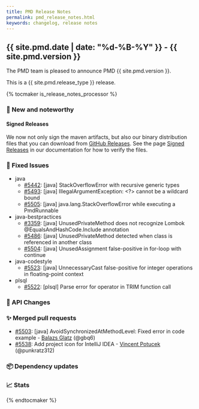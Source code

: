 ```yaml
---
title: PMD Release Notes
permalink: pmd_release_notes.html
keywords: changelog, release notes
---
```


## {{ site.pmd.date | date: "%d-%B-%Y" }} - {{ site.pmd.version }}

The PMD team is pleased to announce PMD {{ site.pmd.version }}.

This is a {{ site.pmd.release_type }} release.

{% tocmaker is_release_notes_processor %}

### 🚀 New and noteworthy

#### Signed Releases

We now not only sign the maven artifacts, but also our binary distribution files that you can
download from [GitHub Releases](https://github.com/pmd/pmd/releases).
See the page [Signed Releases](pmd_userdocs_signed_releases.html) in our documentation for how to verify the files.

### 🐛 Fixed Issues
* java
  * [#5442](https://github.com/pmd/pmd/issues/5442): \[java] StackOverflowError with recursive generic types
  * [#5493](https://github.com/pmd/pmd/issues/5493): \[java] IllegalArgumentException: <?> cannot be a wildcard bound
  * [#5505](https://github.com/pmd/pmd/issues/5505): \[java] java.lang.StackOverflowError while executing a PmdRunnable
* java-bestpractices
  * [#3359](https://github.com/pmd/pmd/issues/3359): \[java] UnusedPrivateMethod does not recognize Lombok @<!-- -->EqualsAndHashCode.Include annotation
  * [#5486](https://github.com/pmd/pmd/issues/5486): \[java] UnusedPrivateMethod detected when class is referenced in another class
  * [#5504](https://github.com/pmd/pmd/issues/5504): \[java] UnusedAssignment false-positive in for-loop with continue
* java-codestyle
  * [#5523](https://github.com/pmd/pmd/issues/5523): \[java] UnnecessaryCast false-positive for integer operations in floating-point context
* plsql
  * [#5522](https://github.com/pmd/pmd/issues/5522): \[plsql] Parse error for operator in TRIM function call

### 🚨 API Changes

### ✨ Merged pull requests
<!-- content will be automatically generated, see /do-release.sh -->
* [#5503](https://github.com/pmd/pmd/pull/5503): \[java] AvoidSynchronizedAtMethodLevel: Fixed error in code example - [Balazs Glatz](https://github.com/gbq6) (@gbq6)
* [#5538](https://github.com/pmd/pmd/pull/5538): Add project icon for IntelliJ IDEA - [Vincent Potucek](https://github.com/punkratz312) (@punkratz312)

### 📦 Dependency updates
<!-- content will be automatically generated, see /do-release.sh -->

### 📈 Stats
<!-- content will be automatically generated, see /do-release.sh -->

{% endtocmaker %}

